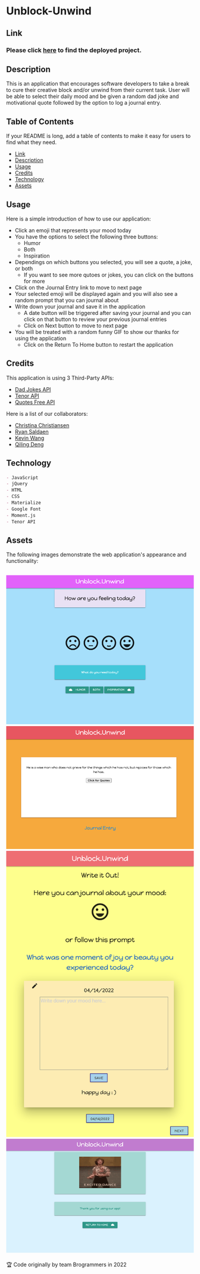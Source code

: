 # Unblock-Unwind 

## Link 
### Please click [here](https://christinaa126.github.io/unblock-unwind/) to find the deployed project.

## Description

This is an application that encourages software developers to take a break to cure their creative block and/or unwind from their current task. User will be able to select their daily mood and be given a random dad joke and motivational quote followed by the option to log a journal entry.


## Table of Contents

If your README is long, add a table of contents to make it easy for users to find what they need.

- [Link](#link)
- [Description](#description)
- [Usage](#usage)
- [Credits](#credits)
- [Technology](#technology)
- [Assets](#assets)


## Usage

Here is a simple introduction of how to use our application:
- Click an emoji that represents your mood today
- You have the options to select the following three buttons:
    - Humor
    - Both
    - Inspiration
- Dependings on which buttons you selected, you will see a quote, a joke, or both
    - If you want to see more qutoes or jokes, you can click on the buttons for more
- Click on the Journal Entry link to move to next page
- Your selected emoji will be displayed again and you will also see a random prompt that you can journal about
- Write down your journal and save it in the application
    - A date button will be triggered after saving your journal and you can click on that button to review your previous journal entries
    - Click on Next button to move to next page
- You will be treated with a random funny GIF to show our thanks for using the application
    - Click on the Return To Home button to restart the application


## Credits

This application is using 3 Third-Party APIs:
- [Dad Jokes API](https://rapidapi.com/KegenGuyll/api/dad-jokes/)
- [Tenor API](https://tenor.com/gifapi/documentation#endpoints-trendingterms)
- [Quotes Free API](https://forum.freecodecamp.org/t/free-api-inspirational-quotes-json-with-code-examples/311373)

Here is a list of our collaborators:
- [Christina Christiansen](https://github.com/christinaa126)
- [Ryan Saldaen](https://github.com/Rsaldaen)
- [Kevin Wang](https://github.com/ohdeer31)
- [Qiling Deng](https://github.com/qd9069)


## Technology

```md
- JavaScript
- jQuery
- HTML
- CSS
- Materialize
- Google Font
- Moment.js
- Tenor API
```

## Assets

The following images demonstrate the web application's appearance and functionality:

![image of page1](./assets/images/page1.png)
![image of page2](./assets/images/page2.png)
![image of page3](./assets/images/page3.html.png)
![image of page4](./assets/images/page4.png)
---

🏆  Code originally by team Brogrammers in 2022



